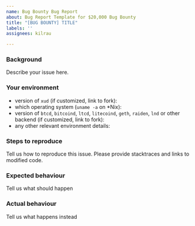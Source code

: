 ```yaml
---
name: Bug Bounty Bug Report
about: Bug Report Template for $20,000 Bug Bounty
title: "[BUG BOUNTY] TITLE"
labels: ''
assignees: kilrau

---
```


### Background

Describe your issue here.

### Your environment

* version of `xud` (if customized, link to fork):
* which operating system (`uname -a` on *Nix):
* version of `btcd`, `bitcoind`, `ltcd`, `litecoind`, `geth`, `raiden`, `lnd` or other backend (if customized, link to fork):
* any other relevant environment details:

### Steps to reproduce

Tell us how to reproduce this issue. Please provide stacktraces and links to modified code.

### Expected behaviour

Tell us what should happen

### Actual behaviour

Tell us what happens instead
